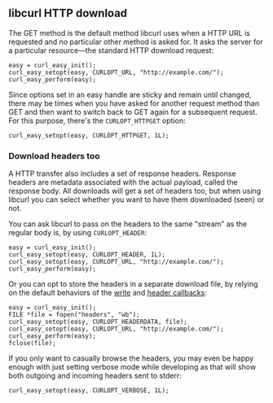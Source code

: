 ## libcurl HTTP download

The GET method is the default method libcurl uses when a HTTP URL is requested
and no particular other method is asked for. It asks the server for a
particular resource—the standard HTTP download request:

    easy = curl_easy_init();
    curl_easy_setopt(easy, CURLOPT_URL, "http://example.com/");
    curl_easy_perform(easy);

Since options set in an easy handle are sticky and remain until changed, there
may be times when you have asked for another request method than GET and then
want to switch back to GET again for a subsequent request. For this purpose,
there's the `CURLOPT_HTTPGET` option:

    curl_easy_setopt(easy, CURLOPT_HTTPGET, 1L);

### Download headers too

A HTTP transfer also includes a set of response headers. Response headers are
metadata associated with the actual payload, called the response body. All
downloads will get a set of headers too, but when using libcurl you can select
whether you want to have them downloaded (seen) or not.

You can ask libcurl to pass on the headers to the same "stream" as the regular
body is, by using `CURLOPT_HEADER`:

    easy = curl_easy_init();
    curl_easy_setopt(easy, CURLOPT_HEADER, 1L);
    curl_easy_setopt(easy, CURLOPT_URL, "http://example.com/");
    curl_easy_perform(easy);

Or you can opt to store the headers in a separate download file, by relying on
the default behaviors of the [write](callback-write.md) and [header
callbacks](callback-header.md):

    easy = curl_easy_init();
    FILE *file = fopen("headers", "wb");
    curl_easy_setopt(easy, CURLOPT_HEADERDATA, file);
    curl_easy_setopt(easy, CURLOPT_URL, "http://example.com/");
    curl_easy_perform(easy);
    fclose(file);

If you only want to casually browse the headers, you may even be happy enough
with just setting verbose mode while developing as that will show both outgoing
and incoming headers sent to stderr:

    curl_easy_setopt(easy, CURLOPT_VERBOSE, 1L);
